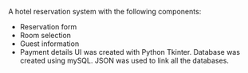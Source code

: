 A hotel reservation system with the following components:
  - Reservation form
  - Room selection
  - Guest information
  - Payment details
UI was created with Python Tkinter.
Database was created using mySQL.
JSON was used to link all the databases.
